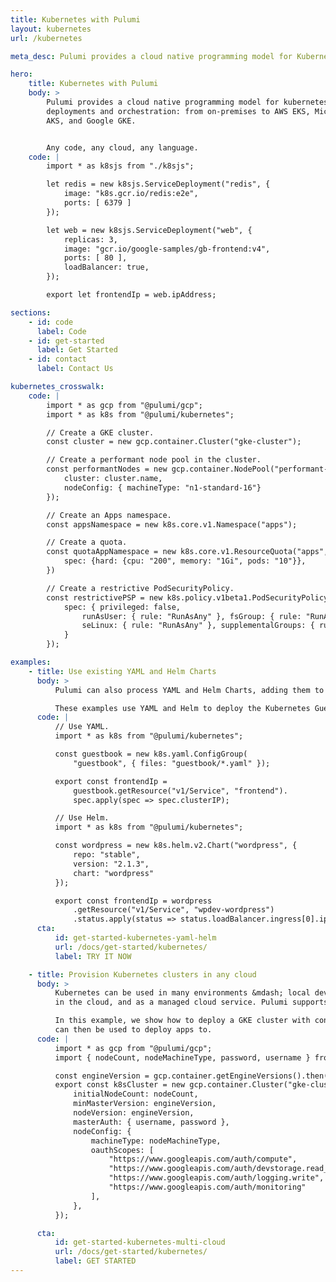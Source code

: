 ```yaml
---
title: Kubernetes with Pulumi
layout: kubernetes
url: /kubernetes

meta_desc: Pulumi provides a cloud native programming model for Kubernetes deployments and orchestration. Any code, any cloud, any app.

hero:
    title: Kubernetes with Pulumi
    body: >
        Pulumi provides a cloud native programming model for kubernetes
        deployments and orchestration: from on-premises to AWS EKS, Microsoft
        AKS, and Google GKE.


        Any code, any cloud, any language.
    code: |
        import * as k8sjs from "./k8sjs";

        let redis = new k8sjs.ServiceDeployment("redis", {
            image: "k8s.gcr.io/redis:e2e",
            ports: [ 6379 ]
        });

        let web = new k8sjs.ServiceDeployment("web", {
            replicas: 3,
            image: "gcr.io/google-samples/gb-frontend:v4",
            ports: [ 80 ],
            loadBalancer: true,
        });

        export let frontendIp = web.ipAddress;

sections:
    - id: code
      label: Code
    - id: get-started
      label: Get Started
    - id: contact
      label: Contact Us

kubernetes_crosswalk:
    code: |
        import * as gcp from "@pulumi/gcp";
        import * as k8s from "@pulumi/kubernetes";

        // Create a GKE cluster.
        const cluster = new gcp.container.Cluster("gke-cluster");

        // Create a performant node pool in the cluster.
        const performantNodes = new gcp.container.NodePool("performant-nodes", {
            cluster: cluster.name,
            nodeConfig: { machineType: "n1-standard-16"}
        });

        // Create an Apps namespace.
        const appsNamespace = new k8s.core.v1.Namespace("apps");

        // Create a quota.
        const quotaAppNamespace = new k8s.core.v1.ResourceQuota("apps", {
            spec: {hard: {cpu: "200", memory: "1Gi", pods: "10"}},
        })

        // Create a restrictive PodSecurityPolicy.
        const restrictivePSP = new k8s.policy.v1beta1.PodSecurityPolicy("restrictive", {
            spec: { privileged: false,
                runAsUser: { rule: "RunAsAny" }, fsGroup: { rule: "RunAsAny" },
                seLinux: { rule: "RunAsAny" }, supplementalGroups: { rule: "RunAsAny" },
            }
        });

examples:
    - title: Use existing YAML and Helm Charts
      body: >
          Pulumi can also process YAML and Helm Charts, adding them to Pulumi programs which unlocks multi-cloud and advanced delivery scenarios.

          These examples use YAML and Helm to deploy the Kubernetes Guestbook app and Wordpress.
      code: |
          // Use YAML.
          import * as k8s from "@pulumi/kubernetes";

          const guestbook = new k8s.yaml.ConfigGroup(
              "guestbook", { files: "guestbook/*.yaml" });

          export const frontendIp =
              guestbook.getResource("v1/Service", "frontend").
              spec.apply(spec => spec.clusterIP);

          // Use Helm.
          import * as k8s from "@pulumi/kubernetes";

          const wordpress = new k8s.helm.v2.Chart("wordpress", {
              repo: "stable",
              version: "2.1.3",
              chart: "wordpress"
          });

          export const frontendIp = wordpress
              .getResource("v1/Service", "wpdev-wordpress")
              .status.apply(status => status.loadBalancer.ingress[0].ip);
      cta:
          id: get-started-kubernetes-yaml-helm
          url: /docs/get-started/kubernetes/
          label: TRY IT NOW

    - title: Provision Kubernetes clusters in any cloud
      body: >
          Kubernetes can be used in many environments &mdash; local dev, in the data center, self-hosted
          in the cloud, and as a managed cloud service. Pulumi supports all of those options.

          In this example, we show how to deploy a GKE cluster with configurable settings, which
          can then be used to deploy apps to.
      code: |
          import * as gcp from "@pulumi/gcp";
          import { nodeCount, nodeMachineType, password, username } from "./config";

          const engineVersion = gcp.container.getEngineVersions().then(v => v.latestMasterVersion);
          export const k8sCluster = new gcp.container.Cluster("gke-cluster", {
              initialNodeCount: nodeCount,
              minMasterVersion: engineVersion,
              nodeVersion: engineVersion,
              masterAuth: { username, password },
              nodeConfig: {
                  machineType: nodeMachineType,
                  oauthScopes: [
                      "https://www.googleapis.com/auth/compute",
                      "https://www.googleapis.com/auth/devstorage.read_only",
                      "https://www.googleapis.com/auth/logging.write",
                      "https://www.googleapis.com/auth/monitoring"
                  ],
              },
          });

      cta:
          id: get-started-kubernetes-multi-cloud
          url: /docs/get-started/kubernetes/
          label: GET STARTED
---
```

